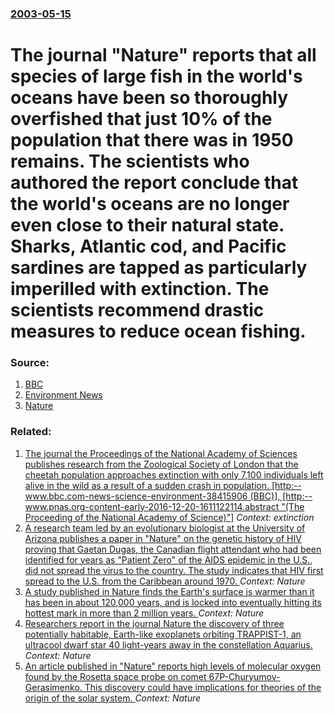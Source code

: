 ### [2003-05-15](/news/2003/05/15/index.md)

#  The journal "Nature" reports that all species of large fish in the world's oceans have been so thoroughly overfished that just 10% of the population that there was in 1950 remains. The scientists who authored the report conclude that the world's oceans are no longer even close to their natural state. Sharks, Atlantic cod, and Pacific sardines are tapped as particularly imperilled with extinction. The scientists recommend drastic measures to reduce ocean fishing. 




### Source:

1. [BBC](http://news.bbc.co.uk/2/hi/science/nature/3028251.stm)
2. [Environment News](http://ens-news.com/ens/may2003/2003-05-14-03.asp)
3. [Nature](http://www.nature.com/nature/links/030515/030515-1.html)

### Related:

1. [The journal the Proceedings of the National Academy of Sciences publishes research from the Zoological Society of London that the cheetah population approaches extinction with only 7,100 individuals left alive in the wild as a result of a sudden crash in population. [http:--www.bbc.com-news-science-environment-38415906 (BBC)], [http:--www.pnas.org-content-early-2016-12-20-1611122114.abstract "(The Proceeding of the National Academy of Science)"]](/news/2016/12/27/the-journal-the-proceedings-of-the-national-academy-of-sciences-publishes-research-from-the-zoological-society-of-london-that-the-cheetah-po.md) _Context: extinction_
2. [ A research team led by an evolutionary biologist at the University of Arizona publishes a paper in "Nature" on the genetic history of HIV proving that Gaetan Dugas, the Canadian flight attendant who had been identified for years as "Patient Zero" of the AIDS epidemic in the U.S., did not spread the virus to the country. The study indicates that HIV first spread to the U.S. from the Caribbean around 1970. ](/news/2016/10/26/a-research-team-led-by-an-evolutionary-biologist-at-the-university-of-arizona-publishes-a-paper-in-nature-on-the-genetic-history-of-hiv-p.md) _Context: Nature_
3. [A study published in Nature finds the Earth's surface is warmer than it has been in about 120,000 years, and is locked into eventually hitting its hottest mark in more than 2 million years. ](/news/2016/09/26/a-study-published-in-nature-finds-the-earth-s-surface-is-warmer-than-it-has-been-in-about-120-000-years-and-is-locked-into-eventually-hitti.md) _Context: Nature_
4. [Researchers report in the journal Nature the discovery of three potentially habitable, Earth-like exoplanets orbiting TRAPPIST-1, an ultracool dwarf star 40 light-years away in the constellation Aquarius. ](/news/2016/05/2/researchers-report-in-the-journal-nature-the-discovery-of-three-potentially-habitable-earth-like-exoplanets-orbiting-trappist-1-an-ultraco.md) _Context: Nature_
5. [ An article published in "Nature" reports high levels of molecular oxygen found by the Rosetta space probe on comet 67P-Churyumov-Gerasimenko. This discovery could have implications for theories of the origin of the solar system. ](/news/2015/10/28/an-article-published-in-nature-reports-high-levels-of-molecular-oxygen-found-by-the-rosetta-space-probe-on-comet-67p-churyumov-gerasimenk.md) _Context: Nature_
